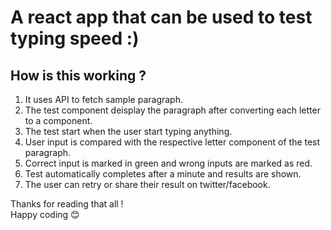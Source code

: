  # A react app that can be used to test typing speed :)

## How is this working ?

1. It uses API to fetch sample paragraph.
2. The test component deisplay the paragraph after converting each letter to a component.
3. The test start when the user start typing anything.
4. User input is compared with the respective letter component of the test paragraph.
5. Correct input is marked in green and wrong inputs are marked as red.
6. Test automatically completes after a minute and results are shown.
7. The user can retry or share their result on twitter/facebook.

Thanks for reading that all ! <br>
Happy coding :blush: